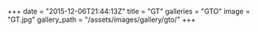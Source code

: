 +++
date = "2015-12-06T21:44:13Z"
title = "GT"
galleries = "GTO"
image = "GT.jpg"
gallery_path = "/assets/images/gallery/gto/"
+++

